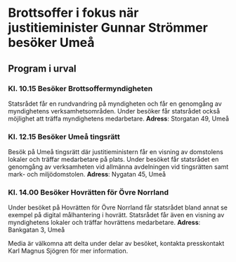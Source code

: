# Brottsoffer i fokus när justitieminister Gunnar Strömmer besöker Umeå

## Program i urval

### Kl. 10.15 Besöker Brottsoffer­myndigheten

Statsrådet får en rund­vandring på myndig­heten och får en genom­gång av myndig­hetens verksam­hets­områden. Under besöker får stats­rådet också möjlig­het att träffa myndig­hetens med­arbetare.
**Adress**: Storgatan 49, Umeå

### Kl. 12.15 Besöker Umeå tingsrätt

Besök på Umeå tingsrätt där justitie­ministern får en visning av dom­stolens lokaler och träffar med­arbetare på plats. Under besöket får stats­rådet en genom­gång av verk­sam­heten vid allmänna avdel­ningen vid tings­rätten samt mark- och miljö­domstolen.
**Adress**: Nygatan 45, Umeå

### Kl. 14.00 Besöker Hovrätten för Övre Norrland

Under besöket på Hovrätten för Övre Norrland får stats­rådet bland annat se exempel på digital mål­hantering i hovrätt. Statsrådet får även en visning av myndig­hetens lokaler och träffar hov­rättens med­arbetare.
**Adress**: Bankgatan 3, Umeå

Media är välkomna att delta under delar av besöket, kontakta press­kontakt Karl Magnus Sjögren för mer information.
